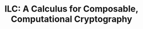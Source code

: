 ---
title: 'ILC: A Calculus for Composable, Computational Cryptography'
link: 'https://eprint.iacr.org/2019/402.pdf'
authors: Kevin Liao, Matthew A. Hammer, Andrew Miller
published: Conference on Programming Language Design and Implementation (PLDI) 2019
weight: 3
---